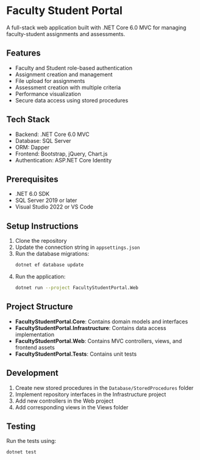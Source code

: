 # Faculty Student Portal

A full-stack web application built with .NET Core 6.0 MVC for managing faculty-student assignments and assessments.

## Features

- Faculty and Student role-based authentication
- Assignment creation and management
- File upload for assignments
- Assessment creation with multiple criteria
- Performance visualization
- Secure data access using stored procedures

## Tech Stack

- Backend: .NET Core 6.0 MVC
- Database: SQL Server
- ORM: Dapper
- Frontend: Bootstrap, jQuery, Chart.js
- Authentication: ASP.NET Core Identity

## Prerequisites

- .NET 6.0 SDK
- SQL Server 2019 or later
- Visual Studio 2022 or VS Code

## Setup Instructions

1. Clone the repository
2. Update the connection string in `appsettings.json`
3. Run the database migrations:
   ```bash
   dotnet ef database update
   ```
4. Run the application:
   ```bash
   dotnet run --project FacultyStudentPortal.Web
   ```

## Project Structure

- **FacultyStudentPortal.Core**: Contains domain models and interfaces
- **FacultyStudentPortal.Infrastructure**: Contains data access implementation
- **FacultyStudentPortal.Web**: Contains MVC controllers, views, and frontend assets
- **FacultyStudentPortal.Tests**: Contains unit tests

## Development

1. Create new stored procedures in the `Database/StoredProcedures` folder
2. Implement repository interfaces in the Infrastructure project
3. Add new controllers in the Web project
4. Add corresponding views in the Views folder

## Testing

Run the tests using:
```bash
dotnet test
``` 